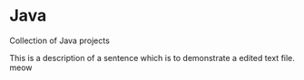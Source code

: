 # Java
Collection of Java projects

This is a description of a sentence which is to demonstrate a edited text file. meow
